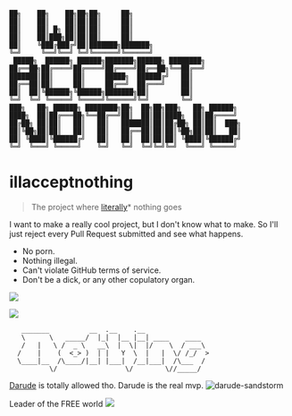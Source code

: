     ██╗    ██╗    ██╗██╗██╗     ██╗                           
    ██║    ██║    ██║██║██║     ██║                           
    ██║    ██║ █╗ ██║██║██║     ██║                           
    ██║    ██║███╗██║██║██║     ██║                           
    ██║    ╚███╔███╔╝██║███████╗███████╗                      
    ╚═╝     ╚══╝╚══╝ ╚═╝╚══════╝╚══════╝                      
     █████╗  ██████╗ ██████╗███████╗██████╗ ████████╗         
    ██╔══██╗██╔════╝██╔════╝██╔════╝██╔══██╗╚══██╔══╝         
    ███████║██║     ██║     █████╗  ██████╔╝   ██║            
    ██╔══██║██║     ██║     ██╔══╝  ██╔═══╝    ██║            
    ██║  ██║╚██████╗╚██████╗███████╗██║        ██║            
    ╚═╝  ╚═╝ ╚═════╝ ╚═════╝╚══════╝╚═╝        ╚═╝            
    ███╗   ██╗ ██████╗ ████████╗██╗  ██╗██╗███╗   ██╗ ██████╗ 
    ████╗  ██║██╔═══██╗╚══██╔══╝██║  ██║██║████╗  ██║██╔════╝ 
    ██╔██╗ ██║██║   ██║   ██║   ███████║██║██╔██╗ ██║██║  ███╗
    ██║╚██╗██║██║   ██║   ██║   ██╔══██║██║██║╚██╗██║██║   ██║
    ██║ ╚████║╚██████╔╝   ██║   ██║  ██║██║██║ ╚████║╚██████╔╝
    ╚═╝  ╚═══╝ ╚═════╝    ╚═╝   ╚═╝  ╚═╝╚═╝╚═╝  ╚═══╝ ╚═════╝
                                                                  
# illacceptnothing

> The project where [literally](https://xkcd.com/725/)* nothing goes

I want to make a really cool project, but I don't know what to make. So I'll just reject
every Pull Request submitted and see what happens.

 * No porn.
 * Nothing illegal.
 * Can't violate GitHub terms of service.
 * Don't be a dick, or any other copulatory organ.

![](https://i.imgur.com/ehUtz.gif)

![](http://i.imgur.com/F2zh7G4.gif)

```
   _______          __  .__    .__                
   \      \   _____/  |_|  |__ |__| ____    ____  
   /   |   \ /  _ \   __\  |  \|  |/    \  / ___\ 
  /    |    (  <_> )  | |   Y  \  |   |  \/ /_/  >
  \____|__  /\____/|__| |___|  /__|___|  /\___  / 
          \/                 \/        \//_____/  
```

[Darude](http://www.reddit.com/r/Music/comments/31v7n0/i_am_darude_ama/) is totally allowed tho. Darude is the real mvp.
![darude-sandstorm](https://github.com/mrkrstphr/illacceptanything/blob/master/darude-sandstorm.gif.mp4.mov.wmv.png.jpeg)


Leader of the FREE world
![](http://cdn.makeagif.com/media/4-08-2015/tAagTa.gif)

